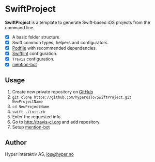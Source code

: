 # SwiftProject

**SwiftProject** is a template to generate Swift-based iOS projects from the
command line.

- [x] A basic folder structure.
- [x] Swift common types, helpers and configurators.
- [x] [Podfile](https://github.com/hyperoslo/SwiftProject/Podfile) with
recommended dependencies.
- [x] [Swiftlint](https://github.com/realm/SwiftLint) configuration.
- [x] `Travis` configuration.
- [x] [mention-bot](https://github.com/facebook/mention-bot)

## Usage

1. Create new private repository on [GitHub](https://github.com/organizations/hyperoslo/repositories/new)
1. `git clone https://github.com/hyperoslo/SwiftProject.git NewProjectName`
2. `cd NewProjectName`
3. `swift ./init.rb`
4. Enter the requested info.
5. Go to http://travis-ci.org and add repository.
6. Setup [mention-bot](https://github.com/facebook/mention-bot#how-to-use)

## Author

Hyper Interaktiv AS, ios@hyper.no

